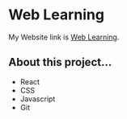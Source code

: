 # Web Learning

My Website link is [Web Learning](https://quiz-competition.netlify.app/).

## About this project...

* React
* CSS
* Javascript
* Git